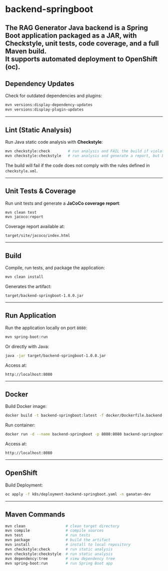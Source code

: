 # backend-springboot

The **RAG Generator Java backend** is a Spring Boot application packaged as a **JAR**, with **Checkstyle**, **unit tests**, **code coverage**, and a full **Maven build**.  
It supports automated deployment to **OpenShift (oc)**.
---

## Dependency Updates

Check for outdated dependencies and plugins:

```bash
mvn versions:display-dependency-updates
mvn versions:display-plugin-updates
```

---

## Lint (Static Analysis)

Run Java static code analysis with **Checkstyle**:

```bash
mvn checkstyle:check        # run analysis and FAIL the build if violations are found
mvn checkstyle:checkstyle   # run analysis and generate a report, but DO NOT fail the build
```

The build will fail if the code does not comply with the rules defined in `checkstyle.xml`.

---

## Unit Tests & Coverage

Run unit tests and generate a **JaCoCo coverage report**:

```bash
mvn clean test
mvn jacoco:report
```

Coverage report available at:

```
target/site/jacoco/index.html
```

---

## Build

Compile, run tests, and package the application:

```bash
mvn clean install
```

Generates the artifact:

```
target/backend-springboot-1.0.0.jar
```

---

## Run Application

Run the application locally on port `8080`:

```bash
mvn spring-boot:run
```

Or directly with Java:

```bash
java -jar target/backend-springboot-1.0.0.jar
```

Access at:

```
http://localhost:8080
```

---

## Docker

Build Docker image:

```bash
docker build -t backend-springboot:latest -f docker/Dockerfile.backend-springboot .
```

Run container:

```bash
docker run -d --name backend-springboot -p 8080:8080 backend-springboot:latest
```

Access at:

```
http://localhost:8080
```

---

## OpenShift

Build Deployment:

```bash
oc apply -f k8s/deployment-backend-springboot.yaml -n ganatan-dev
```


---
## Maven Commands

```bash
mvn clean                  # clean target directory
mvn compile                # compile sources
mvn test                   # run tests
mvn package                # build the artifact
mvn install                # install to local repository
mvn checkstyle:check       # run static analysis
mvn checkstyle:checkstyle  # run static analysis
mvn dependency:tree        # view dependency tree
mvn spring-boot:run        # run Spring Boot app
```
